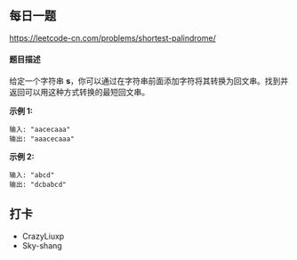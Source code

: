 ## 每日一题
https://leetcode-cn.com/problems/shortest-palindrome/

#### 题目描述

给定一个字符串 **s**，你可以通过在字符串前面添加字符将其转换为回文串。找到并返回可以用这种方式转换的最短回文串。


**示例 1:**

```
输入: "aacecaaa"
输出: "aaacecaaa"
```

**示例 2:**

```
输入: "abcd"
输出: "dcbabcd"
```

## 打卡

- CrazyLiuxp
- Sky-shang
